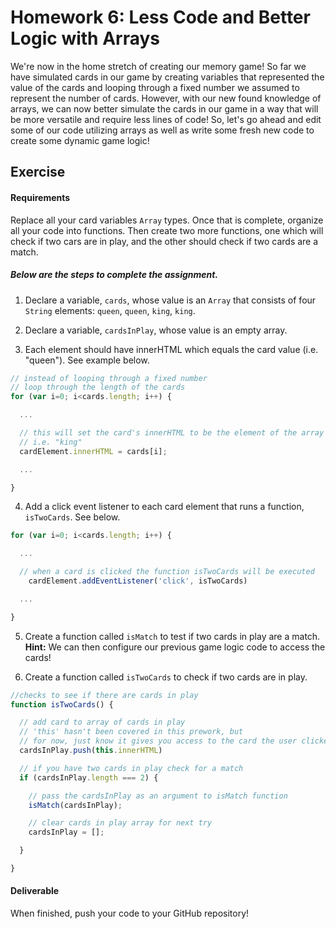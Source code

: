 # Homework 6: Less Code and Better Logic with Arrays

We're now in the home stretch of creating our memory game! So far we have simulated cards in our game by creating variables that represented the value of the cards and looping through a fixed number we assumed to represent the number of cards. However, with our new found knowledge of arrays, we can now better simulate the cards in our game in a way that will be more versatile and require less lines of code! So, let's go ahead and edit some of our code utilizing arrays as well as write some fresh new code to create some dynamic game logic!

## Exercise

#### Requirements

Replace all your card variables `Array` types. Once that is complete, organize all your code into functions. Then create two more functions, one which will check if two cars are in play, and the other should check if two cards are a match.

##### Below are the steps to complete the assignment.

1) Declare a variable, `cards`, whose value is an `Array` that consists of four `String` elements: `queen`, `queen`, `king`, `king`.


2) Declare a variable, `cardsInPlay`, whose value is an empty array.


3) Each element should have innerHTML which equals the card value (i.e. "queen"). See example below.

```js
// instead of looping through a fixed number
// loop through the length of the cards
for (var i=0; i<cards.length; i++) {

  ...

  // this will set the card's innerHTML to be the element of the array
  // i.e. "king"
  cardElement.innerHTML = cards[i];

  ...

}
```

4) Add a click event listener to each card element that runs a function, `isTwoCards`. See below.

```js
for (var i=0; i<cards.length; i++) {

  ...

  // when a card is clicked the function isTwoCards will be executed
    cardElement.addEventListener('click', isTwoCards)

  ...

}

```

5) Create a function called `isMatch` to test if two cards in play are a match. **Hint:** We can then configure our previous game logic code to access the cards!


6) Create a function called `isTwoCards` to check if two cards are in play.

```js
//checks to see if there are cards in play
function isTwoCards() {

  // add card to array of cards in play
  // 'this' hasn't been covered in this prework, but
  // for now, just know it gives you access to the card the user clicked on
  cardsInPlay.push(this.innerHTML)

  // if you have two cards in play check for a match
  if (cardsInPlay.length === 2) {

    // pass the cardsInPlay as an argument to isMatch function
    isMatch(cardsInPlay);

    // clear cards in play array for next try
    cardsInPlay = [];

  }

}
```

#### Deliverable

When finished, push your code to your GitHub repository!
